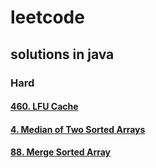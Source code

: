 # leetcode

## solutions in java

### Hard

#### [460. LFU Cache](Hard/LFU%20Cache/Solution.java)

#### [4. Median of Two Sorted Arrays](Hard/Median%20of%20Two%20Sorted%20Arrays/Solution.java)

#### [88. Merge Sorted Array](Hard/Merge%20k%20Sorted%20Lists/Solution.java)
